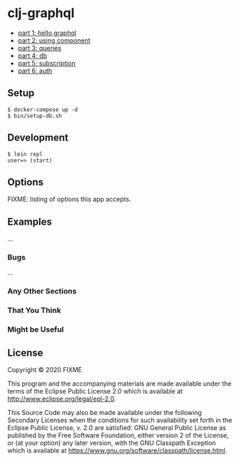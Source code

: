# clj-graphql

- [part 1: hello graphql](doc/hello.md)
- [part 2: using component](doc/component.md)
- [part 3: queries](doc/queries.md)
- [part 4: db](doc/db.md)
- [part 5: subscription](doc/subscription.md)
- [part 6: auth](doc/auth.md)

## Setup 

    $ docker-compose up -d
    $ bin/setup-db.sh
    
## Development

    $ lein repl
    user=> (start) 

## Options

FIXME: listing of options this app accepts.

## Examples

...

### Bugs

...

### Any Other Sections
### That You Think
### Might be Useful

## License

Copyright © 2020 FIXME

This program and the accompanying materials are made available under the
terms of the Eclipse Public License 2.0 which is available at
http://www.eclipse.org/legal/epl-2.0.

This Source Code may also be made available under the following Secondary
Licenses when the conditions for such availability set forth in the Eclipse
Public License, v. 2.0 are satisfied: GNU General Public License as published by
the Free Software Foundation, either version 2 of the License, or (at your
option) any later version, with the GNU Classpath Exception which is available
at https://www.gnu.org/software/classpath/license.html.
